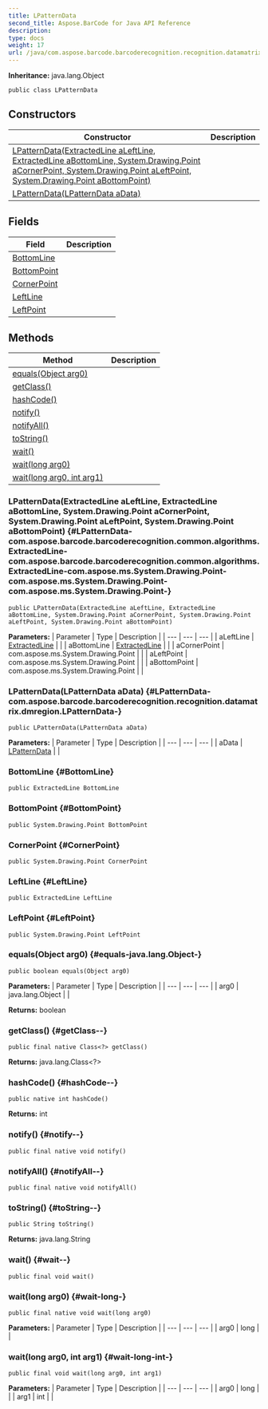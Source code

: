 ```yaml
---
title: LPatternData
second_title: Aspose.BarCode for Java API Reference
description: 
type: docs
weight: 17
url: /java/com.aspose.barcode.barcoderecognition.recognition.datamatrix.dmregion/lpatterndata/
---
```

**Inheritance:**
java.lang.Object
```
public class LPatternData
```
## Constructors

| Constructor | Description |
| --- | --- |
| [LPatternData(ExtractedLine aLeftLine, ExtractedLine aBottomLine, System.Drawing.Point aCornerPoint, System.Drawing.Point aLeftPoint, System.Drawing.Point aBottomPoint)](#LPatternData-com.aspose.barcode.barcoderecognition.common.algorithms.ExtractedLine-com.aspose.barcode.barcoderecognition.common.algorithms.ExtractedLine-com.aspose.ms.System.Drawing.Point-com.aspose.ms.System.Drawing.Point-com.aspose.ms.System.Drawing.Point-) |  |
| [LPatternData(LPatternData aData)](#LPatternData-com.aspose.barcode.barcoderecognition.recognition.datamatrix.dmregion.LPatternData-) |  |
## Fields

| Field | Description |
| --- | --- |
| [BottomLine](#BottomLine) |  |
| [BottomPoint](#BottomPoint) |  |
| [CornerPoint](#CornerPoint) |  |
| [LeftLine](#LeftLine) |  |
| [LeftPoint](#LeftPoint) |  |
## Methods

| Method | Description |
| --- | --- |
| [equals(Object arg0)](#equals-java.lang.Object-) |  |
| [getClass()](#getClass--) |  |
| [hashCode()](#hashCode--) |  |
| [notify()](#notify--) |  |
| [notifyAll()](#notifyAll--) |  |
| [toString()](#toString--) |  |
| [wait()](#wait--) |  |
| [wait(long arg0)](#wait-long-) |  |
| [wait(long arg0, int arg1)](#wait-long-int-) |  |
### LPatternData(ExtractedLine aLeftLine, ExtractedLine aBottomLine, System.Drawing.Point aCornerPoint, System.Drawing.Point aLeftPoint, System.Drawing.Point aBottomPoint) {#LPatternData-com.aspose.barcode.barcoderecognition.common.algorithms.ExtractedLine-com.aspose.barcode.barcoderecognition.common.algorithms.ExtractedLine-com.aspose.ms.System.Drawing.Point-com.aspose.ms.System.Drawing.Point-com.aspose.ms.System.Drawing.Point-}
```
public LPatternData(ExtractedLine aLeftLine, ExtractedLine aBottomLine, System.Drawing.Point aCornerPoint, System.Drawing.Point aLeftPoint, System.Drawing.Point aBottomPoint)
```


**Parameters:**
| Parameter | Type | Description |
| --- | --- | --- |
| aLeftLine | [ExtractedLine](../../com.aspose.barcode.barcoderecognition.common.algorithms/extractedline) |  |
| aBottomLine | [ExtractedLine](../../com.aspose.barcode.barcoderecognition.common.algorithms/extractedline) |  |
| aCornerPoint | com.aspose.ms.System.Drawing.Point |  |
| aLeftPoint | com.aspose.ms.System.Drawing.Point |  |
| aBottomPoint | com.aspose.ms.System.Drawing.Point |  |

### LPatternData(LPatternData aData) {#LPatternData-com.aspose.barcode.barcoderecognition.recognition.datamatrix.dmregion.LPatternData-}
```
public LPatternData(LPatternData aData)
```


**Parameters:**
| Parameter | Type | Description |
| --- | --- | --- |
| aData | [LPatternData](../../com.aspose.barcode.barcoderecognition.recognition.datamatrix.dmregion/lpatterndata) |  |

### BottomLine {#BottomLine}
```
public ExtractedLine BottomLine
```


### BottomPoint {#BottomPoint}
```
public System.Drawing.Point BottomPoint
```


### CornerPoint {#CornerPoint}
```
public System.Drawing.Point CornerPoint
```


### LeftLine {#LeftLine}
```
public ExtractedLine LeftLine
```


### LeftPoint {#LeftPoint}
```
public System.Drawing.Point LeftPoint
```


### equals(Object arg0) {#equals-java.lang.Object-}
```
public boolean equals(Object arg0)
```




**Parameters:**
| Parameter | Type | Description |
| --- | --- | --- |
| arg0 | java.lang.Object |  |

**Returns:**
boolean
### getClass() {#getClass--}
```
public final native Class<?> getClass()
```




**Returns:**
java.lang.Class<?>
### hashCode() {#hashCode--}
```
public native int hashCode()
```




**Returns:**
int
### notify() {#notify--}
```
public final native void notify()
```




### notifyAll() {#notifyAll--}
```
public final native void notifyAll()
```




### toString() {#toString--}
```
public String toString()
```




**Returns:**
java.lang.String
### wait() {#wait--}
```
public final void wait()
```




### wait(long arg0) {#wait-long-}
```
public final native void wait(long arg0)
```




**Parameters:**
| Parameter | Type | Description |
| --- | --- | --- |
| arg0 | long |  |

### wait(long arg0, int arg1) {#wait-long-int-}
```
public final void wait(long arg0, int arg1)
```




**Parameters:**
| Parameter | Type | Description |
| --- | --- | --- |
| arg0 | long |  |
| arg1 | int |  |

